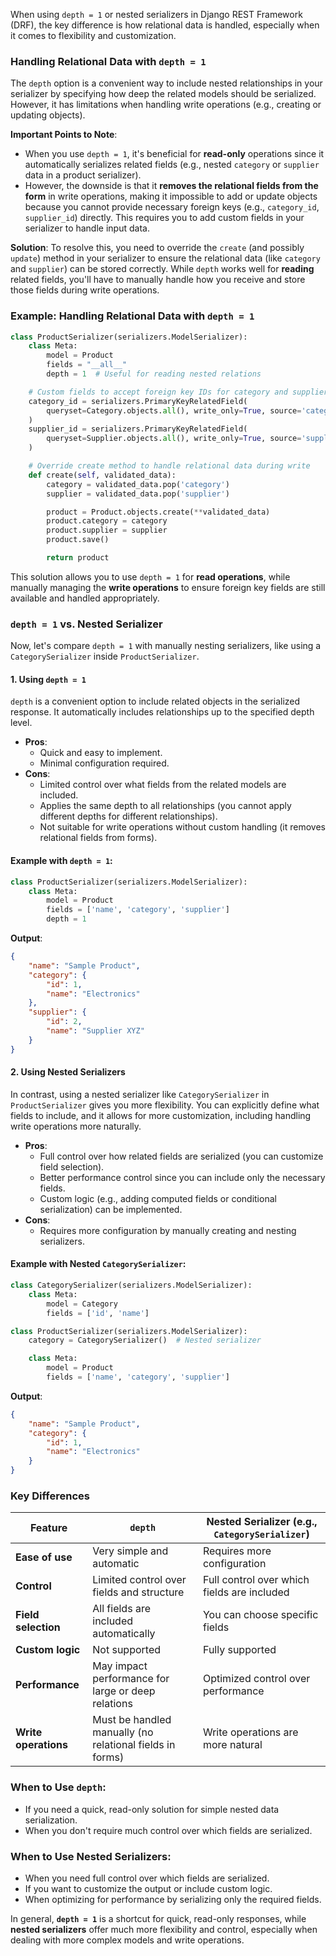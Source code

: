 When using `depth = 1` or nested serializers in Django REST Framework (DRF), the key difference is how relational data is handled, especially when it comes to flexibility and customization.

### Handling Relational Data with `depth = 1`
The `depth` option is a convenient way to include nested relationships in your serializer by specifying how deep the related models should be serialized. However, it has limitations when handling write operations (e.g., creating or updating objects). 

**Important Points to Note**:
- When you use `depth = 1`, it's beneficial for **read-only** operations since it automatically serializes related fields (e.g., nested `category` or `supplier` data in a product serializer).
- However, the downside is that it **removes the relational fields from the form** in write operations, making it impossible to add or update objects because you cannot provide necessary foreign keys (e.g., `category_id`, `supplier_id`) directly. This requires you to add custom fields in your serializer to handle input data.

**Solution**:
To resolve this, you need to override the `create` (and possibly `update`) method in your serializer to ensure the relational data (like `category` and `supplier`) can be stored correctly. While `depth` works well for **reading** related fields, you'll have to manually handle how you receive and store those fields during write operations.

### Example: Handling Relational Data with `depth = 1`

```python
class ProductSerializer(serializers.ModelSerializer):
    class Meta:
        model = Product
        fields = "__all__"
        depth = 1  # Useful for reading nested relations

    # Custom fields to accept foreign key IDs for category and supplier in write operations
    category_id = serializers.PrimaryKeyRelatedField(
        queryset=Category.objects.all(), write_only=True, source='category'
    )
    supplier_id = serializers.PrimaryKeyRelatedField(
        queryset=Supplier.objects.all(), write_only=True, source='supplier'
    )

    # Override create method to handle relational data during write
    def create(self, validated_data):
        category = validated_data.pop('category')
        supplier = validated_data.pop('supplier')

        product = Product.objects.create(**validated_data)
        product.category = category
        product.supplier = supplier
        product.save()

        return product
```

This solution allows you to use `depth = 1` for **read operations**, while manually managing the **write operations** to ensure foreign key fields are still available and handled appropriately.

### `depth = 1` vs. Nested Serializer

Now, let's compare `depth = 1` with manually nesting serializers, like using a `CategorySerializer` inside `ProductSerializer`.

#### 1. **Using `depth = 1`**
`depth` is a convenient option to include related objects in the serialized response. It automatically includes relationships up to the specified depth level.

- **Pros**:
  - Quick and easy to implement.
  - Minimal configuration required.
- **Cons**:
  - Limited control over what fields from the related models are included.
  - Applies the same depth to all relationships (you cannot apply different depths for different relationships).
  - Not suitable for write operations without custom handling (it removes relational fields from forms).

#### Example with `depth = 1`:
```python
class ProductSerializer(serializers.ModelSerializer):
    class Meta:
        model = Product
        fields = ['name', 'category', 'supplier']
        depth = 1
```

**Output**:
```json
{
    "name": "Sample Product",
    "category": {
        "id": 1,
        "name": "Electronics"
    },
    "supplier": {
        "id": 2,
        "name": "Supplier XYZ"
    }
}
```

#### 2. **Using Nested Serializers**
In contrast, using a nested serializer like `CategorySerializer` in `ProductSerializer` gives you more flexibility. You can explicitly define what fields to include, and it allows for more customization, including handling write operations more naturally.

- **Pros**:
  - Full control over how related fields are serialized (you can customize field selection).
  - Better performance control since you can include only the necessary fields.
  - Custom logic (e.g., adding computed fields or conditional serialization) can be implemented.
- **Cons**:
  - Requires more configuration by manually creating and nesting serializers.

#### Example with Nested `CategorySerializer`:
```python
class CategorySerializer(serializers.ModelSerializer):
    class Meta:
        model = Category
        fields = ['id', 'name']

class ProductSerializer(serializers.ModelSerializer):
    category = CategorySerializer()  # Nested serializer

    class Meta:
        model = Product
        fields = ['name', 'category', 'supplier']
```

**Output**:
```json
{
    "name": "Sample Product",
    "category": {
        "id": 1,
        "name": "Electronics"
    }
}
```

### Key Differences

| Feature                    | `depth`                                  | Nested Serializer (e.g., `CategorySerializer`) |
|----------------------------|------------------------------------------|------------------------------------------------|
| **Ease of use**             | Very simple and automatic                | Requires more configuration                    |
| **Control**                 | Limited control over fields and structure | Full control over which fields are included    |
| **Field selection**         | All fields are included automatically    | You can choose specific fields                 |
| **Custom logic**            | Not supported                            | Fully supported                                |
| **Performance**             | May impact performance for large or deep relations | Optimized control over performance             |
| **Write operations**        | Must be handled manually (no relational fields in forms) | Write operations are more natural              |

### When to Use `depth`:
- If you need a quick, read-only solution for simple nested data serialization.
- When you don't require much control over which fields are serialized.

### When to Use Nested Serializers:
- When you need full control over which fields are serialized.
- If you want to customize the output or include custom logic.
- When optimizing for performance by serializing only the required fields.

In general, **`depth = 1`** is a shortcut for quick, read-only responses, while **nested serializers** offer much more flexibility and control, especially when dealing with more complex models and write operations.